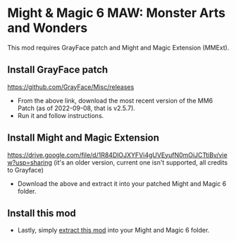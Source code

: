 # Might & Magic 6 MAW: Monster Arts and Wonders

This mod requires GrayFace patch and Might and Magic Extension (MMExt).

## Install GrayFace patch

https://github.com/GrayFace/Misc/releases

* From the above link, download the most recent version of the MM6 Patch (as of 2022-09-08, that is v2.5.7).
* Run it and follow instructions.  

## Install Might and Magic Extension

https://drive.google.com/file/d/1R84DlOJXYFVi4gUVEyufN0mOiJCTtiBv/view?usp=sharing
(it's an older version, current one isn't supported, all credits to Grayface)
* Download the above and extract it into your patched Might and Magic 6 folder.

## Install this mod

* Lastly, simply [extract this mod](https://github.com/Malekitsu/MM6-Nightmare-Mode) into your Might and Magic 6 folder.


